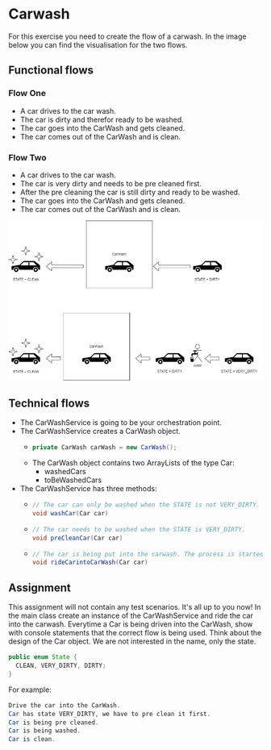 # Carwash

For this exercise you need to create the flow of a carwash. 
In the image below you can find the visualisation for the two flows.

## Functional flows

### Flow One
- A car drives to the car wash.
- The car is dirty and therefor ready to be washed. 
- The car goes into the CarWash and gets cleaned. 
- The car comes out of the CarWash and is clean.

### Flow Two
- A car drives to the car wash.
- The car is very dirty and needs to be pre cleaned first. 
- After the pre cleaning the car is still dirty and ready to be washed. 
- The car goes into the CarWash and gets cleaned.
- The car comes out of the CarWash and is clean.

<img src="carwash.png">

## Technical flows
- The CarWashService is going to be your orchestration point. 
- The CarWashService creates a CarWash object.
  - ```java
    private CarWash carWash = new CarWash();
  - The CarWash object contains two ArrayLists of the type Car:
    - washedCars
    - toBeWashedCars
- The CarWashService has three methods:
  - ```java
    // The car can only be washed when the STATE is not VERY_DIRTY.
    void washCar(Car car)
  - ```java
    // The car needs to be washed when the STATE is VERY_DIRTY.
    void preCleanCar(Car car)
  - ```java
    // The car is being put into the carwash. The process is started. 
    void rideCarintoCarWash(Car car)


## Assignment
This assignment will not contain any test scenarios. It's all up to you now!
In the main class create an instance of the CarWashService and ride the car into the carwash.
Everytime a Car is being driven into the CarWash, show with console statements that the correct flow is being used.
Think about the design of the Car object. We are not interested in the name, only the state.

```java
public enum State {
  CLEAN, VERY_DIRTY, DIRTY;
}
```

For example: 
```java
Drive the car into the CarWash.
Car has state VERY_DIRTY, we have to pre clean it first. 
Car is being pre cleaned.
Car is being washed.
Car is clean.

